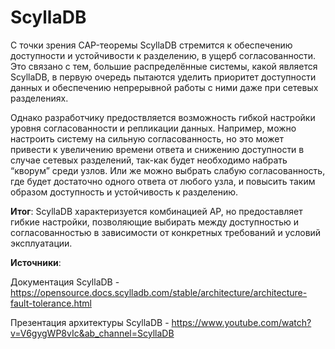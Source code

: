 # ScyllaDB

С точки зрения CAP-теоремы ScyllaDB стремится к обеспечению доступности и устойчивости к разделению, в ущерб согласованности. Это связано с тем, большиe распределённыe системы, какой является ScyllaDB, в первую очередь пытаются уделить приоритет доступности данных и обеспечению непрерывной работы с ними даже при сетевых разделениях.

Однако разработчику предоствляется возможность гибкой настройки уровня согласованности и репликации данных. Например, можно настроить систему на сильную согласованность, но это может привести к увеличению времени ответа и снижению доступности в случае сетевых разделений, так-как будет необходимо набрать “кворум” среди узлов. Или же можно выбрать слабую согласованность, где будет достаточно одного ответа от любого узла, и повысить таким образом доступность и устойчивость к разделению.

**Итог**: ScyllaDB характеризуется комбинацией AP, но предоставляет гибкие настройки, позволяющие выбирать между доступностью и согласованностью в зависимости от конкретных требований и условий эксплуатации.

**Источники**:

Документация ScyllaDB - https://opensource.docs.scylladb.com/stable/architecture/architecture-fault-tolerance.html

Презентация архитектуры ScyllaDB - https://www.youtube.com/watch?v=V6gygWP8vIc&ab_channel=ScyllaDB


